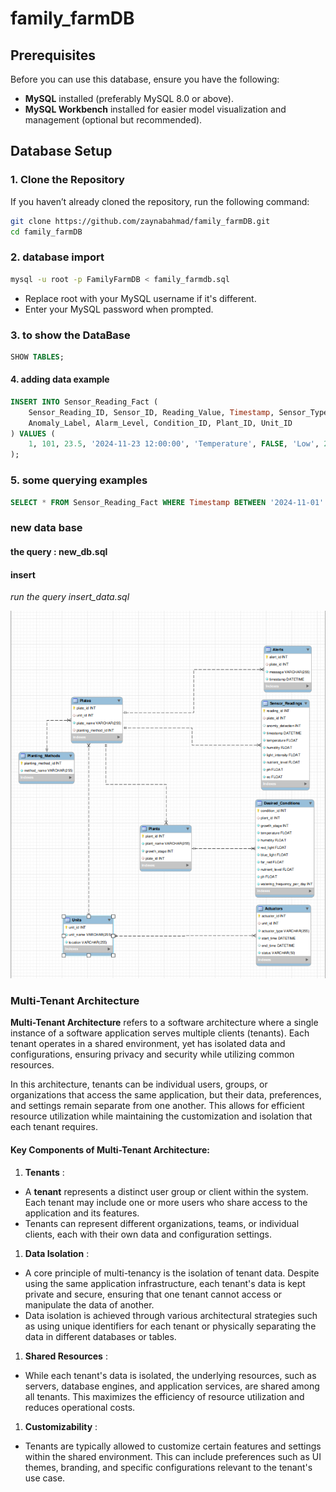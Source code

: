 # family_farmDB

## Prerequisites

Before you can use this database, ensure you have the following:

- **MySQL** installed (preferably MySQL 8.0 or above).
- **MySQL Workbench** installed for easier model visualization and management (optional but recommended).

## Database Setup

### 1. Clone the Repository

If you haven’t already cloned the repository, run the following command:

```bash
git clone https://github.com/zaynabahmad/family_farmDB.git
cd family_farmDB
```

### 2. database import

```bash
mysql -u root -p FamilyFarmDB < family_farmdb.sql
```

* Replace root with your MySQL username if it's different.
* Enter your MySQL password when prompted.

### 3. to show the DataBase

```sql
SHOW TABLES;
```

#### 4. adding data example

```sql
INSERT INTO Sensor_Reading_Fact (
    Sensor_Reading_ID, Sensor_ID, Reading_Value, Timestamp, Sensor_Type,
    Anomaly_Label, Alarm_Level, Condition_ID, Plant_ID, Unit_ID
) VALUES (
    1, 101, 23.5, '2024-11-23 12:00:00', 'Temperature', FALSE, 'Low', 2, 10, 3
);
```

### 5. some querying examples

```sql
SELECT * FROM Sensor_Reading_Fact WHERE Timestamp BETWEEN '2024-11-01' AND '2024-11-23';
```

### new data base

#### the query : new_db.sql

#### insert

*run the query insert_data.sql*

![data base image ](images/image.png)

### Multi-Tenant Architecture

**Multi-Tenant Architecture** refers to a software architecture where a single instance of a software application serves multiple clients (tenants). Each tenant operates in a shared environment, yet has isolated data and configurations, ensuring privacy and security while utilizing common resources.

In this architecture, tenants can be individual users, groups, or organizations that access the same application, but their data, preferences, and settings remain separate from one another. This allows for efficient resource utilization while maintaining the customization and isolation that each tenant requires.

#### Key Components of Multi-Tenant Architecture:

1. **Tenants** :

* A **tenant** represents a distinct user group or client within the system. Each tenant may include one or more users who share access to the application and its features.
* Tenants can represent different organizations, teams, or individual clients, each with their own data and configuration settings.

1. **Data Isolation** :

* A core principle of multi-tenancy is the isolation of tenant data. Despite using the same application infrastructure, each tenant's data is kept private and secure, ensuring that one tenant cannot access or manipulate the data of another.
* Data isolation is achieved through various architectural strategies such as using unique identifiers for each tenant or physically separating the data in different databases or tables.

1. **Shared Resources** :

* While each tenant's data is isolated, the underlying resources, such as servers, database engines, and application services, are shared among all tenants. This maximizes the efficiency of resource utilization and reduces operational costs.

1. **Customizability** :

* Tenants are typically allowed to customize certain features and settings within the shared environment. This can include preferences such as UI themes, branding, and specific configurations relevant to the tenant's use case.
